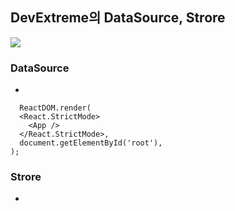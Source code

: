 ## DevExtreme의 DataSource, Strore

![](https://js.devexpress.com/Content/images/doc/20_2/PhoneJS/scheme-data-layer.png)

### DataSource
- 

```react
  ReactDOM.render(
  <React.StrictMode>
    <App />
  </React.StrictMode>,
  document.getElementById('root'),
);
```

### Strore
- 
